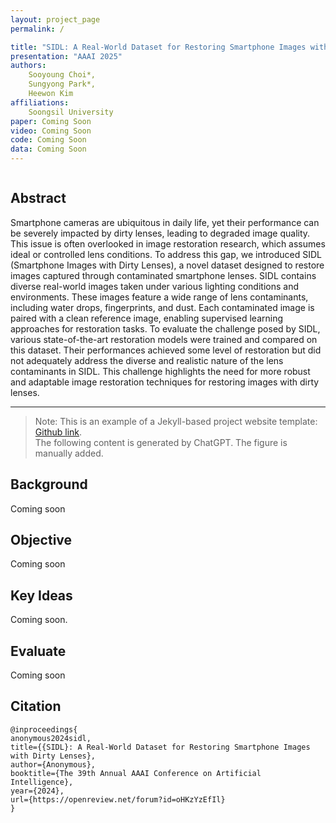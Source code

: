 ```yaml
---
layout: project_page
permalink: /

title: "SIDL: A Real-World Dataset for Restoring Smartphone Images with Dirty Lenses"
presentation: "AAAI 2025"
authors:
    Sooyoung Choi*,
    Sungyong Park*,
    Heewon Kim
affiliations:
    Soongsil University
paper: Coming Soon
video: Coming Soon
code: Coming Soon
data: Coming Soon
---
```


<!-- Using HTML to center the abstract -->
<div class="columns is-centered has-text-centered">
    <div class="column is-four-fifths">
        <h2>Abstract</h2>
        <div class="content has-text-justified">
Smartphone cameras are ubiquitous in daily life, yet their performance can be severely impacted by dirty lenses, leading to degraded image quality. This issue is often overlooked in image restoration research, which assumes ideal or controlled lens conditions. To address this gap, we introduced SIDL (Smartphone Images with Dirty Lenses), a novel dataset designed to restore images captured through contaminated smartphone lenses. SIDL contains diverse real-world images taken under various lighting conditions and environments. These images feature a wide range of lens contaminants, including water drops, fingerprints, and dust. Each contaminated image is paired with a clean reference image, enabling supervised learning approaches for restoration tasks. To evaluate the challenge posed by SIDL, various state-of-the-art restoration models were trained and compared on this dataset. Their performances achieved some level of restoration but did not adequately address the diverse and realistic nature of the lens contaminants in SIDL. This challenge highlights the need for more robust and adaptable image restoration techniques for restoring images with dirty lenses.
        </div>
    </div>
</div>

---

> Note: This is an example of a Jekyll-based project website template: [Github link](https://github.com/shunzh/project_website).\
> The following content is generated by ChatGPT. The figure is manually added.

## Background
Coming soon

## Objective
Coming soon

## Key Ideas
Coming soon.

## Evaluate
Coming soon

## Citation
```
@inproceedings{
anonymous2024sidl,
title={{SIDL}: A Real-World Dataset for Restoring Smartphone Images with Dirty Lenses},
author={Anonymous},
booktitle={The 39th Annual AAAI Conference on Artificial Intelligence},
year={2024},
url={https://openreview.net/forum?id=oHKzYzEfIl}
}
```
